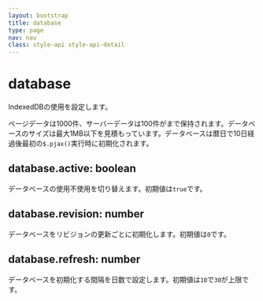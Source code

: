 ```yaml
---
layout: bootstrap
title: database
type: page
nav: nav
class: style-api style-api-detail
---
```


# database
IndexedDBの使用を設定します。

ページデータは1000件、サーバーデータは100件がまで保持されます。データベースのサイズは最大1MB以下を見積もっています。データベースは暦日で10日経過後最初の`$.pjax()`実行時に初期化されます。

## database.active: boolean
データベースの使用不使用を切り替えます。初期値は`true`です。

## database.revision: number
データベースをリビジョンの更新ごとに初期化します。初期値は`0`です。

## database.refresh: number
データベースを初期化する間隔を日数で設定します。初期値は`10`で`30`が上限です。
